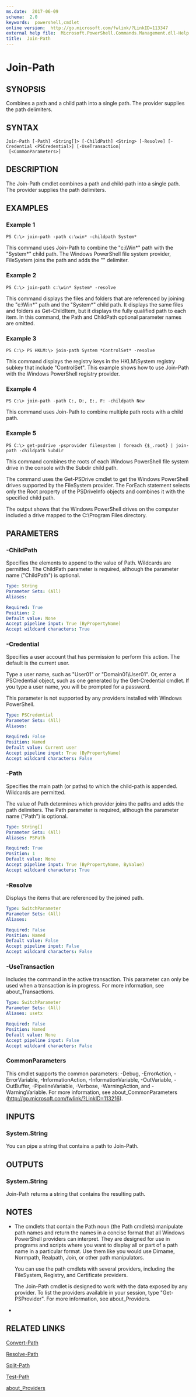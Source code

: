 ```yaml
---
ms.date:  2017-06-09
schema:  2.0
keywords:  powershell,cmdlet
online version:  http://go.microsoft.com/fwlink/?LinkID=113347
external help file:  Microsoft.PowerShell.Commands.Management.dll-Help.xml
title:  Join-Path
---
```


# Join-Path
## SYNOPSIS
Combines a path and a child path into a single path.
The provider supplies the path delimiters.
## SYNTAX

```
Join-Path [-Path] <String[]> [-ChildPath] <String> [-Resolve] [-Credential <PSCredential>] [-UseTransaction]
 [<CommonParameters>]
```

## DESCRIPTION
The Join-Path cmdlet combines a path and child-path into a single path.
The provider supplies the path delimiters.
## EXAMPLES

### Example 1
```
PS C:\> join-path -path c:\win* -childpath System*
```

This command uses Join-Path to combine the "c:\Win*" path with the "System*" child path.
The Windows PowerShell file system provider, FileSystem joins the path and adds the "\" delimiter.
### Example 2
```
PS C:\> join-path c:\win* System* -resolve
```

This command displays the files and folders that are referenced by joining the "c:\Win*" path and the "System*" child path.
It displays the same files and folders as Get-ChildItem, but it displays the fully qualified path to each item.
In this command, the Path and ChildPath optional parameter names are omitted.
### Example 3
```
PS C:\> PS HKLM:\> join-path System *ControlSet* -resolve
```

This command displays the registry keys in the HKLM\System registry subkey that include "ControlSet".
This example shows how to use Join-Path with the Windows PowerShell registry provider.
### Example 4
```
PS C:\> join-path -path C:, D:, E:, F: -childpath New
```

This command uses Join-Path to combine multiple path roots with a child path.
### Example 5
```
PS C:\> get-psdrive -psprovider filesystem | foreach {$_.root} | join-path -childpath Subdir
```

This command combines the roots of each Windows PowerShell file system drive in the console with the Subdir child path.

The command uses the Get-PSDrive cmdlet to get the Windows PowerShell drives supported by the FileSystem provider.
The ForEach statement selects only the Root property of the PSDriveInfo objects and combines it with the specified child path.

The output shows that the Windows PowerShell drives on the computer included a drive mapped to the C:\Program Files directory.
## PARAMETERS

### -ChildPath
Specifies the elements to append to the value of Path.
Wildcards are permitted.
The ChildPath parameter is required, although the parameter name ("ChildPath") is optional.

```yaml
Type: String
Parameter Sets: (All)
Aliases: 

Required: True
Position: 2
Default value: None
Accept pipeline input: True (ByPropertyName)
Accept wildcard characters: True
```

### -Credential
Specifies a user account that has permission to perform this action.
The default is the current user.

Type a user name, such as "User01" or "Domain01\User01".
Or, enter a PSCredential object, such as one generated by the Get-Credential cmdlet.
If you type a user name, you will be prompted for a password.

This parameter is not supported by any providers installed with Windows PowerShell.

```yaml
Type: PSCredential
Parameter Sets: (All)
Aliases: 

Required: False
Position: Named
Default value: Current user
Accept pipeline input: True (ByPropertyName)
Accept wildcard characters: False
```

### -Path
Specifies the main path (or paths) to which the child-path is appended.
Wildcards are permitted.

The value of Path determines which provider joins the paths and adds the path delimiters.
The Path parameter is required, although the parameter name ("Path") is optional.

```yaml
Type: String[]
Parameter Sets: (All)
Aliases: PSPath

Required: True
Position: 1
Default value: None
Accept pipeline input: True (ByPropertyName, ByValue)
Accept wildcard characters: True
```

### -Resolve
Displays the items that are referenced by the joined path.

```yaml
Type: SwitchParameter
Parameter Sets: (All)
Aliases: 

Required: False
Position: Named
Default value: False
Accept pipeline input: False
Accept wildcard characters: False
```

### -UseTransaction
Includes the command in the active transaction.
This parameter can only be used when a transaction is in progress.
For more information, see about_Transactions.

```yaml
Type: SwitchParameter
Parameter Sets: (All)
Aliases: usetx

Required: False
Position: Named
Default value: None
Accept pipeline input: False
Accept wildcard characters: False
```

### CommonParameters
This cmdlet supports the common parameters: -Debug, -ErrorAction, -ErrorVariable, -InformationAction, -InformationVariable, -OutVariable, -OutBuffer, -PipelineVariable, -Verbose, -WarningAction, and -WarningVariable. For more information, see about_CommonParameters (http://go.microsoft.com/fwlink/?LinkID=113216).
## INPUTS

### System.String
You can pipe a string that contains a path to Join-Path.
## OUTPUTS

### System.String
Join-Path returns a string that contains the resulting path.
## NOTES
* The cmdlets that contain the Path noun (the Path cmdlets) manipulate path names and return the names in a concise format that all Windows PowerShell providers can interpret. They are designed for use in programs and scripts where you want to display all or part of a path name in a particular format. Use them like you would use Dirname, Normpath, Realpath, Join, or other path manipulators.

  You can use the path cmdlets with several providers, including the FileSystem, Registry, and Certificate providers.

  The Join-Path cmdlet is designed to work with the data exposed by any provider.
To list the providers available in your session, type "Get-PSProvider".
For more information, see about_Providers.

*
## RELATED LINKS

[Convert-Path](Convert-Path.md)

[Resolve-Path](Resolve-Path.md)

[Split-Path](Split-Path.md)

[Test-Path](Test-Path.md)

[about_Providers](../Microsoft.PowerShell.Core/About/about_Providers.md)


